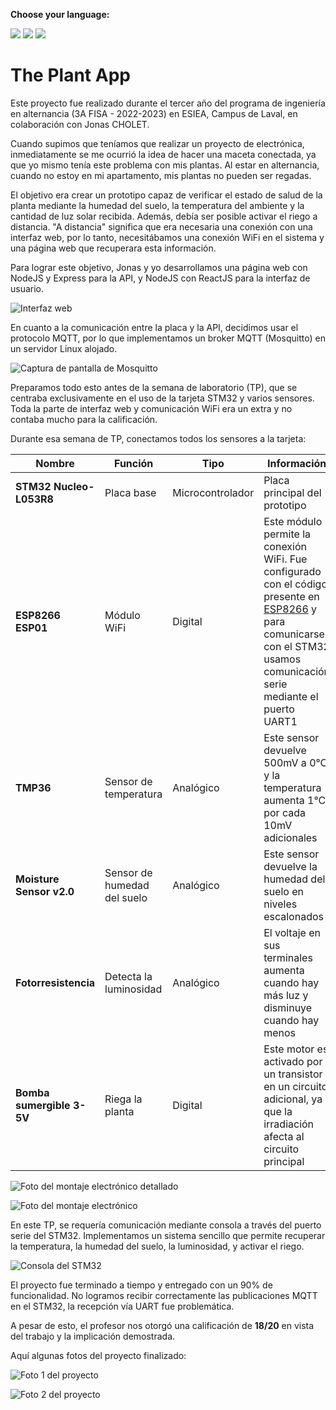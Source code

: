 **Choose your language:**  
<p>
  <a href="https://github.com/LennyLouis/ESIEA-3A_The-Plant-App_web/"><img src="https://img.shields.io/badge/lang-fr-blue.svg" /></a>
  <a href="https://github.com/LennyLouis/ESIEA-3A_The-Plant-App_web/blob/main/README.en.md"><img src="https://img.shields.io/badge/lang-en-red.svg" /></a>
  <a href="https://github.com/LennyLouis/ESIEA-3A_The-Plant-App_web/blob/main/README.es.md"><img src="https://img.shields.io/badge/lang-es-yellow.svg" /></a>
</p>

# The Plant App

Este proyecto fue realizado durante el tercer año del programa de ingeniería en alternancia (3A FISA - 2022-2023) en ESIEA, Campus de Laval, en colaboración con Jonas CHOLET.

Cuando supimos que teníamos que realizar un proyecto de electrónica, inmediatamente se me ocurrió la idea de hacer una maceta conectada, ya que yo mismo tenía este problema con mis plantas. Al estar en alternancia, cuando no estoy en mi apartamento, mis plantas no pueden ser regadas.

El objetivo era crear un prototipo capaz de verificar el estado de salud de la planta mediante la humedad del suelo, la temperatura del ambiente y la cantidad de luz solar recibida. Además, debía ser posible activar el riego a distancia. "A distancia" significa que era necesaria una conexión con una interfaz web, por lo tanto, necesitábamos una conexión WiFi en el sistema y una página web que recuperara esta información.

Para lograr este objetivo, Jonas y yo desarrollamos una página web con NodeJS y Express para la API, y NodeJS con ReactJS para la interfaz de usuario.

![Interfaz web](.assets/img/IMG_4795.JPEG)

En cuanto a la comunicación entre la placa y la API, decidimos usar el protocolo MQTT, por lo que implementamos un broker MQTT (Mosquitto) en un servidor Linux alojado.

![Captura de pantalla de Mosquitto](.assets/img/Mosquitto.png)

Preparamos todo esto antes de la semana de laboratorio (TP), que se centraba exclusivamente en el uso de la tarjeta STM32 y varios sensores. Toda la parte de interfaz web y comunicación WiFi era un extra y no contaba mucho para la calificación.

Durante esa semana de TP, conectamos todos los sensores a la tarjeta:

| Nombre | Función | Tipo | Información |
|--------|---------|------|-------------|
| **STM32 Nucleo-L053R8** | Placa base | Microcontrolador | Placa principal del prototipo |
| **ESP8266 ESP01** | Módulo WiFi | Digital | Este módulo permite la conexión WiFi. Fue configurado con el código presente en [ESP8266](ESP8266/) y para comunicarse con el STM32 usamos comunicación serie mediante el puerto UART1 |
| **TMP36** | Sensor de temperatura | Analógico | Este sensor devuelve 500mV a 0°C y la temperatura aumenta 1°C por cada 10mV adicionales |
| **Moisture Sensor v2.0** | Sensor de humedad del suelo | Analógico | Este sensor devuelve la humedad del suelo en niveles escalonados |
| **Fotorresistencia** | Detecta la luminosidad | Analógico | El voltaje en sus terminales aumenta cuando hay más luz y disminuye cuando hay menos |
| **Bomba sumergible 3-5V** | Riega la planta | Digital | Este motor es activado por un transistor en un circuito adicional, ya que la irradiación afecta al circuito principal |

![Foto del montaje electrónico detallado](.assets/img/IMG_4789-2.jpeg)

![Foto del montaje electrónico](.assets/img/IMG_4789.JPEG)

En este TP, se requería comunicación mediante consola a través del puerto serie del STM32. Implementamos un sistema sencillo que permite recuperar la temperatura, la humedad del suelo, la luminosidad, y activar el riego.

![Consola del STM32](.assets/img/IMG_4796.JPEG)

El proyecto fue terminado a tiempo y entregado con un 90% de funcionalidad. No logramos recibir correctamente las publicaciones MQTT en el STM32, la recepción vía UART fue problemática.

A pesar de esto, el profesor nos otorgó una calificación de **18/20** en vista del trabajo y la implicación demostrada.

Aquí algunas fotos del proyecto finalizado:

![Foto 1 del proyecto](.assets/img/IMG_4793.JPEG)

![Foto 2 del proyecto](.assets/img/IMG_4798.JPEG)
